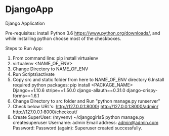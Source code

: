 # DjangoApp
Django Application

Pre-requisites:
install Python 3.6 https://www.python.org/downloads/, and while installing python choose most of the checkboxes.

Steps to Run App:
1. From command line: pip install virtualenv
2. virtualenv <NAME_OF_ENV>
3. Change Directory to NAME_OF_ENV
4. Run Scripts\activate
5. Copy src and static folder from here to NAME_OF_ENV directory
6.Install required python packages: pip install <PACKAGE_NAME>
  Django==1.10.6
  stripe==1.50.0
  django-allauth==0.31.0
  django-crispy-forms==1.6.1
7. Change Directory to src folder and Run "python manage.py runserver"
8. Check below URL's:
  http://127.0.0.1:8000/
  http://127.0.0.1:8000/admin/
  http://127.0.0.1:8000/checkout/
9. Create SuperUser:
(myvenv) ~/djangogirls$ python manage.py createsuperuser
Username: admin
Email address: admin@admin.com
Password:
Password (again):
Superuser created successfully.
